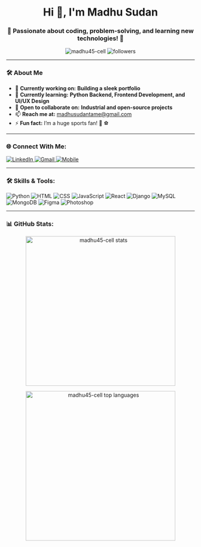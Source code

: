 <h1 align="center">Hi 👋, I'm Madhu Sudan</h1>
<h3 align="center">🚀 Passionate about coding, problem-solving, and learning new technologies! 🌟</h3>

<p align="center"> 
  <img src="https://komarev.com/ghpvc/?username=madhu45-cell&label=Profile%20views&color=0e75b6&style=flat" alt="madhu45-cell" /> 
  <img src="https://img.shields.io/github/followers/madhu45-cell?label=Followers&style=social" alt="followers">
</p>

---

### 🛠 About Me
- 🔭 **Currently working on:** **Building a sleek portfolio**  
- 🌱 **Currently learning:** **Python Backend, Frontend Development, and UI/UX Design**  
- 👯 **Open to collaborate on:** **Industrial and open-source projects**  
- 📫 **Reach me at:** [madhusudantame@gmail.com](mailto:madhusudantame@gmail.com)  
- ⚡ **Fun fact:** I’m a huge sports fan! 🏀 ⚽  

---

### 🌐 Connect With Me:
<p align="left">
  <a href="https://linkedin.com/in/madhu-sudan-27125b296" target="_blank">
    <img src="https://img.shields.io/badge/LinkedIn-%230077B5.svg?style=for-the-badge&logo=linkedin&logoColor=white" alt="LinkedIn"/>
  </a>
  <a href="mailto:madhusudantame@gmail.com">
    <img src="https://img.shields.io/badge/Email-D14836?style=for-the-badge&logo=gmail&logoColor=white" alt="Gmail"/>
  </a>
  <a href="tel:+919958735654">
    <img src="https://img.shields.io/badge/Phone-%2300A859?style=for-the-badge&logo=mobilephone&logoColor=white" alt="Mobile"/>
  </a>
</p>


---

### 🛠️ Skills & Tools:
<p align="left">
  <img src="https://img.shields.io/badge/Python-%2314354C.svg?style=for-the-badge&logo=python&logoColor=white" alt="Python"/>
  <img src="https://img.shields.io/badge/HTML5-%23E34F26.svg?style=for-the-badge&logo=html5&logoColor=white" alt="HTML"/>
  <img src="https://img.shields.io/badge/CSS3-%231572B6.svg?style=for-the-badge&logo=css3&logoColor=white" alt="CSS"/>
  <img src="https://img.shields.io/badge/JavaScript-%23F7DF1E.svg?style=for-the-badge&logo=javascript&logoColor=black" alt="JavaScript"/>
  <img src="https://img.shields.io/badge/React-%2320232a.svg?style=for-the-badge&logo=react&logoColor=%2361DAFB" alt="React"/>
  <img src="https://img.shields.io/badge/Django-%23092E20.svg?style=for-the-badge&logo=django&logoColor=white" alt="Django"/>
  <img src="https://img.shields.io/badge/MySQL-%2300f.svg?style=for-the-badge&logo=mysql&logoColor=white" alt="MySQL"/>
  <img src="https://img.shields.io/badge/MongoDB-%2347A248.svg?style=for-the-badge&logo=mongodb&logoColor=white" alt="MongoDB"/>
  <img src="https://img.shields.io/badge/Figma-%23F24E1E.svg?style=for-the-badge&logo=figma&logoColor=white" alt="Figma"/>
  <img src="https://img.shields.io/badge/Photoshop-%2331A8FF.svg?style=for-the-badge&logo=adobe-photoshop&logoColor=white" alt="Photoshop"/>
</p>

---

### 📊 GitHub Stats:
<p align="center">
  <img width="400" src="https://github-readme-stats.vercel.app/api?username=madhu45-cell&show_icons=true&theme=radical" alt="madhu45-cell stats"/>
</p>

<p align="center">
  <img width="400" src="https://github-readme-stats.vercel.app/api/top-langs?username=madhu45-cell&show_icons=true&locale=en&layout=compact&theme=radical" alt="madhu45-cell top languages" />
</p>
